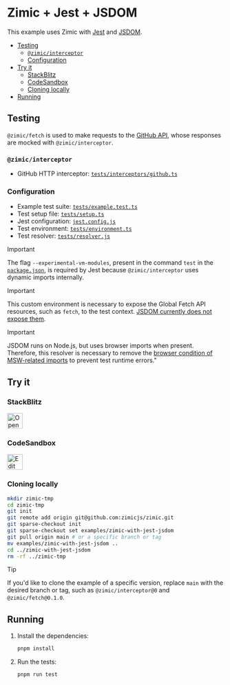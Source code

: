 <h1>
  Zimic + Jest + JSDOM
</h1>

This example uses Zimic with [Jest](https://jestjs.io) and [JSDOM](https://github.com/jsdom/jsdom).

- [Testing](#testing)
  - [`@zimic/interceptor`](#zimicinterceptor)
  - [Configuration](#configuration)
- [Try it](#try-it)
  - [StackBlitz](#stackblitz)
  - [CodeSandbox](#codesandbox)
  - [Cloning locally](#cloning-locally)
- [Running](#running)

## Testing

`@zimic/fetch` is used to make requests to the [GitHub API](https://docs.github.com/rest), whose responses are mocked
with `@zimic/interceptor`.

### `@zimic/interceptor`

- GitHub HTTP interceptor: [`tests/interceptors/github.ts`](./tests/interceptors/github.ts)

### Configuration

- Example test suite: [`tests/example.test.ts`](./tests/example.test.ts)
- Test setup file: [`tests/setup.ts`](./tests/setup.ts)
- Jest configuration: [`jest.config.js`](./jest.config.js)
- Test environment: [`tests/environment.ts`](./tests/environment.ts)
- Test resolver: [`tests/resolver.js`](./tests/resolver.js)

> [!IMPORTANT]
>
> The flag `--experimental-vm-modules`, present in the command `test` in the [`package.json`](./package.json), is
> required by Jest because `@zimic/interceptor` uses dynamic imports internally.

> [!IMPORTANT]
>
> This custom environment is necessary to expose the Global Fetch API resources, such as `fetch`, to the test context.
> [JSDOM currently does not expose them](https://github.com/jsdom/jsdom/issues/1724).

> [!IMPORTANT]
>
> JSDOM runs on Node.js, but uses browser imports when present. Therefore, this resolver is necessary to remove the
> [browser condition of MSW-related imports](https://github.com/mswjs/msw/issues/1786) to prevent test runtime errors."

## Try it

### StackBlitz

<a href="https://stackblitz.com/github/zimicjs/zimic/tree/main/examples/zimic-with-jest-jsdom?file=README.md">
  <img
    src="https://developer.stackblitz.com/img/open_in_stackblitz.svg"
    alt="Open in StackBlitz"
    height="36px"
  />
</a>

### CodeSandbox

<a href="https://codesandbox.io/p/sandbox/github/zimicjs/zimic/tree/main/examples/zimic-with-jest-jsdom">
  <img
    src="https://codesandbox.io/static/img/play-codesandbox.svg"
    alt="Edit in CodeSandbox"
    height="36px"
  />
</a>

### Cloning locally

```bash
mkdir zimic-tmp
cd zimic-tmp
git init
git remote add origin git@github.com:zimicjs/zimic.git
git sparse-checkout init
git sparse-checkout set examples/zimic-with-jest-jsdom
git pull origin main # or a specific branch or tag
mv examples/zimic-with-jest-jsdom ..
cd ../zimic-with-jest-jsdom
rm -rf ../zimic-tmp
```

> [!TIP]
>
> If you'd like to clone the example of a specific version, replace `main` with the desired branch or tag, such as
> `@zimic/interceptor@0` and `@zimic/fetch@0.1.0`.

## Running

1. Install the dependencies:

   ```bash
   pnpm install
   ```

2. Run the tests:

   ```bash
   pnpm run test
   ```

